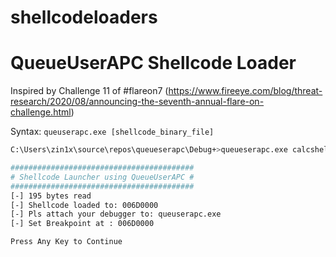 # shellcodeloaders

# QueueUserAPC Shellcode Loader

Inspired by Challenge 11 of #flareon7 (https://www.fireeye.com/blog/threat-research/2020/08/announcing-the-seventh-annual-flare-on-challenge.html)

Syntax: `queuserapc.exe [shellcode_binary_file]`


```sh
C:\Users\zin1x\source\repos\queueserapc\Debug+>queueserapc.exe calcshell.bin

#########################################
# Shellcode Launcher using QueueUserAPC #
#########################################
[-] 195 bytes read
[-] Shellcode loaded to: 006D0000
[-] Pls attach your debugger to: queuserapc.exe
[-] Set Breakpoint at : 006D0000

Press Any Key to Continue
```
